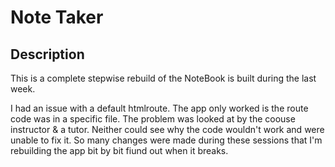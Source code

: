 # Note Taker

## Description

This is a complete stepwise rebuild of the NoteBook is built during the last week.

I had an issue with a default htmlroute. The app only worked is the route code was in a specific file. The problem was looked at by the coouse instructor & a tutor. Neither could see why the code wouldn't work and were unable to fix it. So many changes were made during these sessions that I'm rebuilding the app bit by bit fiund out when it breaks.